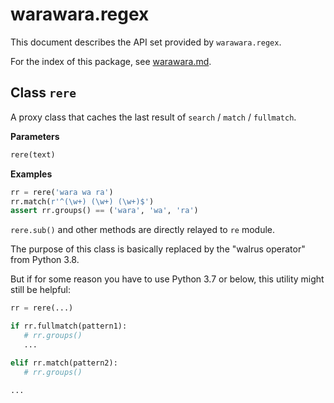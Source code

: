warawara.regex
===============================================================================

This document describes the API set provided by `warawara.regex`.

For the index of this package, see [warawara.md](warawara.md).


Class `rere`
-----------------------------------------------------------------------------
A proxy class that caches the last result of `search` / `match` / `fullmatch`.

__Parameters__
```python
rere(text)
```

__Examples__
```python
rr = rere('wara wa ra')
rr.match(r'^(\w+) (\w+) (\w+)$')
assert rr.groups() == ('wara', 'wa', 'ra')
```

`rere.sub()` and other methods are directly relayed to `re` module.

The purpose of this class is basically replaced by the "walrus operator" from Python 3.8.

But if for some reason you have to use Python 3.7 or below, this utility might still be helpful:

```python
rr = rere(...)

if rr.fullmatch(pattern1):
   # rr.groups()
   ...

elif rr.match(pattern2):
   # rr.groups()

...
```
